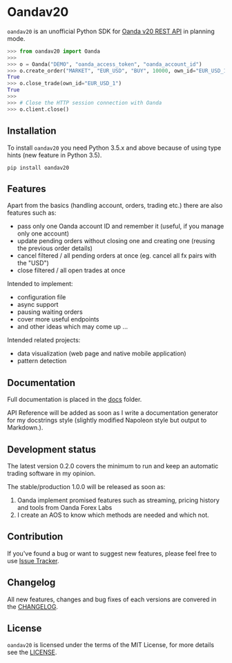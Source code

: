 # Oandav20

`oandav20` is an unofficial Python SDK for [Oanda v20 REST API](http://developer.oanda.com/rest-live-v20/introduction/) in planning mode.

```python
>>> from oandav20 import Oanda
>>>
>>> o = Oanda("DEMO", "oanda_access_token", "oanda_account_id") 
>>> o.create_order("MARKET", "EUR_USD", "BUY", 10000, own_id="EUR_USD_1")
True
>>> o.close_trade(own_id="EUR_USD_1")
True
>>>
>>> # Close the HTTP session connection with Oanda
>>> o.client.close()
```

## Installation

To install `oandav20` you need Python 3.5.x and above because of using type hints (new feature in Python 3.5).

```
pip install oandav20
```

## Features

Apart from the basics (handling account, orders, trading etc.) there are also features such as:

- pass only one Oanda account ID and remember it (useful, if you manage only one account)
- update pending orders without closing one and creating one (reusing the previous order details)
- cancel filtered / all pending orders at once (eg. cancel all fx pairs with the "USD")
- close filtered / all open trades at once

Intended to implement:

- configuration file
- async support
- pausing waiting orders
- cover more useful endpoints
- and other ideas which may come up ...

Intended related projects:

- data visualization (web page and native mobile application)
- pattern detection

## Documentation

Full documentation is placed in the [docs](https://github.com/nait-aul/oandav20/tree/master/docs) folder.

API Reference will be added as soon as I write a documentation generator for my docstrings style (slightly modified Napoleon style but output to Markdown.).

## Development status

The latest version 0.2.0 covers the minimum to run and keep an automatic trading software in my opinion.

The stable/production 1.0.0 will be released as soon as:

1. Oanda implement promised features such as streaming, pricing history and tools from Oanda Forex Labs
2. I create an AOS to know which methods are needed and which not. 

## Contribution

If you've found a bug or want to suggest new features, please feel free to use [Issue Tracker](https://github.com/nait-aul/oandav20/issues).

## Changelog

All new features, changes and bug fixes of each versions are convered in the [CHANGELOG](https://github.com/nait-aul/oandav20/blob/master/CHANGELOG.md).
 
## License

`oandav20` is licensed under the terms of the MIT License, for more details see the [LICENSE](https://github.com/nait-aul/oandav20/blob/master/LICENSE).
